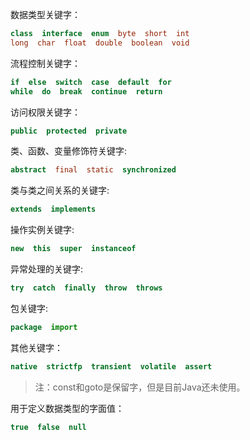 数据类型关键字：

```java
class  interface  enum  byte  short  int
long  char  float  double  boolean  void
```

流程控制关键字：

```java
if  else  switch  case  default  for
while  do  break  continue  return
```

访问权限关键字：

```java
public  protected  private
```

类、函数、变量修饰符关键字:

```java
abstract  final  static  synchronized
```

类与类之间关系的关键字:

```java
extends  implements
```

操作实例关键字:

```java
new  this  super  instanceof
```

异常处理的关键字:

```java
try  catch  finally  throw  throws
```

包关键字:

```java
package  import
```

其他关键字：

```java
native  strictfp  transient  volatile  assert
```

> 注：const和goto是保留字，但是目前Java还未使用。
>

用于定义数据类型的字面值：

```java
true  false  null
```